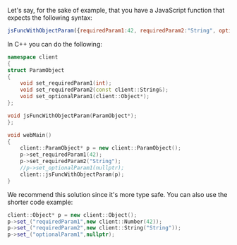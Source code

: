 Let's say, for the sake of example, that you have a JavaScript function that expects the following syntax:

```js
jsFuncWithObjectParam({requiredParam1:42, requiredParam2:"String", optionalParam1:null});
```

In C++ you can do the following:

```cpp
namespace client
{
struct ParamObject
{
    void set_requiredParam1(int);
    void set_requiredParam2(const client::String&);
    void set_optionalParam1(client::Object*);
};

void jsFuncWithObjectParam(ParamObject*);
};

void webMain()
{
    client::ParamObject* p = new client::ParamObject();
    p->set_requiredParam1(42);
    p->set_requiredParam2("String");
    //p->set_optionalParam1(nullptr);
    client::jsFuncWithObjectParam(p);
}
```

We recommend this solution since it's more type safe. You can also use the shorter code example:

```cpp
client::Object* p = new client::Object();
p->set_("requiredParam1",new client::Number(42));
p->set_("requiredParam2",new client::String("String"));
p->set_("optionalParam1",nullptr);
```